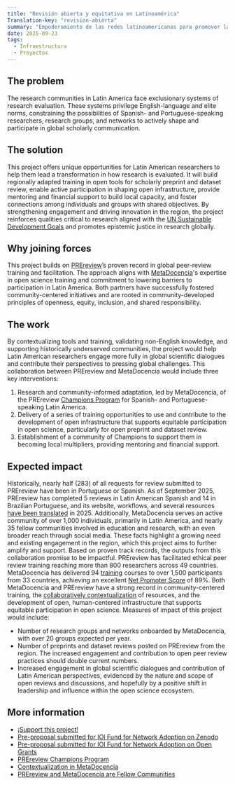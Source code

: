```yaml
---
title: "Revisión abierta y equitativa en Latinoamérica"
Translation-key: "revision-abierta"
summary: "Empoderamiento de las redes latinoamericanas para promover la revisión abierta y equitativa de preimpresiones académicas y conjuntos de datos."
date: 2025-09-23
tags:
  - Infraestructura
  - Proyectos
---
```


## The problem
The research communities in Latin America face exclusionary systems of research evaluation. These systems privilege English-language and elite norms, constraining the possibilities of Spanish- and Portuguese-speaking researchers, research groups, and networks to actively shape and participate in global scholarly communication.

## The solution
This project offers unique opportunities for Latin American researchers to help them lead a transformation in how research is evaluated. It will build regionally adapted training in open tools for scholarly preprint and dataset review, enable active participation in shaping open infrastructure, provide mentoring and financial support to build local capacity, and foster connections among individuals and groups with shared objectives. By strengthening engagement and driving innovation in the region, the project reinforces qualities critical to research aligned with the [UN Sustainable Development Goals](http://sdgs.un.org/goals) and promotes epistemic justice in research globally.

## Why joining forces
This project builds on [PREreview](https://prereview.org/)’s proven record in global peer-review training and facilitation. The approach aligns with [MetaDocencia](https://www.metadocencia.org/en/)'s expertise in open science training and commitment to lowering barriers to participation in Latin America. Both partners have successfully fostered community-centered initiatives and are rooted in community-developed principles of openness, equity, inclusion, and shared responsibility.

## The work
By contextualizing tools and training, validating non-English knowledge, and supporting historically underserved communities, the project would help Latin American researchers engage more fully in global scientific dialogues and contribute their perspectives to pressing global challenges.
This collaboration between PREreview and MetaDocencia would include three key interventions: 
1. Research and community-informed adaptation, led by MetaDocencia, of the PREreview [Champions Program](https://content.prereview.org/tag/prereview-champion) for Spanish- and Portuguese-speaking Latin America.
2. Delivery of a series of training opportunities to use and contribute to the development of open infrastructure that supports equitable participation in open science, particularly for open preprint and dataset review.
3. Establishment of a community of Champions to support them in becoming local multipliers, providing mentoring and financial support.

## Expected impact
Historically, nearly half (283) of all requests for review submitted to PREreview have been in Portuguese or Spanish. As of September 2025, PREreview has completed 5 reviews in Latin American Spanish and 14 in Brazilian Portuguese, and its website, workflows, and several resources [have been translated](https://content.prereview.org/celebrating-our-localization-and-translation-milestone/) in 2025. Additionally, MetaDocencia serves an active community of over 1,000 individuals, primarily in Latin America, and nearly 35 fellow communities involved in education and research, with an even broader reach through social media. These facts highlight a growing need and existing engagement in the region, which this project aims to further amplify and support. 
Based on proven track records, the outputs from this collaboration promise to be impactful. PREreview has facilitated ethical peer review training reaching more than 800 researchers across 49 countries. MetaDocencia has delivered 94 [training](https://github.com/MetaDocencia/reportes-publicos/tree/main/MD-workshops-cursos) courses to over 1,500 participants from 33 countries, achieving an excellent [Net Promoter Score](https://www.qualtrics.com/experience-management/customer/net-promoter-score/#:~:text=An%20NPS%20score%20measures%20customer,a%20higher%20score%20is%20desirable.) of 89%. Both MetaDocencia and PREreview have a strong record in community-centered training, the [collaboratively contextualization](https://www.metadocencia.org/en/post/2024/20240820-collab-contextualization/) of resources, and the development of open, human-centered infrastructure that supports equitable participation in open science.
Measures of impact of this project would include:
* Number of research groups and networks onboarded by MetaDocencia, with over 20 groups expected per year.
* Number of preprints and dataset reviews posted on PREreview from the region. The increased engagement and contribution to open peer review practices should double current numbers.
* Increased engagement in global scientific dialogues and contribution of Latin American perspectives, evidenced by the nature and scope of open reviews and discussions, and hopefully by a positive shift in leadership and influence within the open science ecosystem.

## More information
* [¡Support this project!](https://mdnv.netlify.app/cta/) 
* [Pre-proposal submitted for IOI Fund for Network Adoption on Zenodo](https://doi.org/10.5281/zenodo.15880814 )
* [Pre-proposal submitted for IOI Fund for Network Adoption on Open Grants](https://www.ogrants.org/grants/formoso_jesica_2025 )
* [PREreview Champions Program](https://content.prereview.org/tag/prereview-champion) 
* [Contextualization in MetaDocencia](https://www.metadocencia.org/en/post/2024/20240820-collab-contextualization/) 
* [PREreview and MetaDocencia are Fellow Communities](https://www.metadocencia.org/en/authors/prereview/) 
